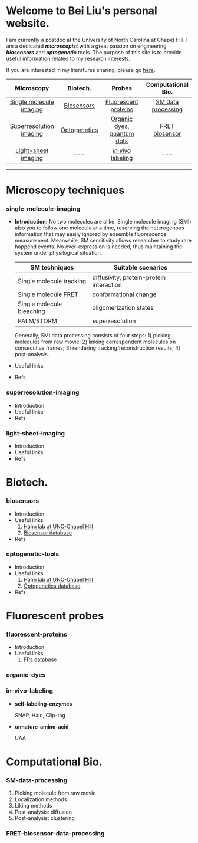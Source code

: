 # Welcome to Bei Liu's personal website.
I am currently a postdoc at the University of North Carolina at Chapel Hill. I am a dedicated ***microscopist*** with a great passion on engineering ***biosensors*** and ***optogenetic*** tools. The purpose of this site is to provide useful information related to my research interests.

If you are interested in my literatures sharing, please go [here](../pages/literatures.md).

| Microscopy  |  Biotech.  | Probes | Computational Bio.
|:------------: |:----------:|:--------:|:-------------------:|
[Single molecule imaging](#single-molecule-imaging) | [Biosensors](#biosensors)   | [Fluorescent proteins](#fluorescent-proteins) | [SM data processing](#SM-data-processing)
[Superresolution imaging](#superresolution-imaging) | [Optogenetics](#optogenetic-tools) | [Organic dyes, quantum dots](#organic-dyes) | [FRET biosensor](#FRET-biosensor-data-processing)
[Light-sheet imaging](#light-sheet-imaging)         | --- | [*in vivo* labeling](#in-vivo-labeling) | ---
   

----------
# Microscopy techniques
### single-molecule-imaging
- **Introduction:** No two molecules are alike. Single molecule imaging (SMI) also you to follow one molecule at a time, reserving the heterogenous information that may easily ignored by ensemble fluorescence measurement. Meanwhile, SM sensitivity allows researcher to study rare happend events. No over-expression is needed, thus maintaining the system under physilogical situation.
  
  SM techniques             | Suitable scenarios
  --------------------------| ------------------
  Single molecule tracking  | diffusivity, protein-protein interaction
  Single molecule FRET      | conformational change
  Single molecule bleaching | oligomerization states
  PALM/STORM                | superresolution

  Generally, SMI data processing consists of four steps: 1) picking molecules from raw movie; 2) linking correspondent molecules on consecutive frames; 3) rendering tracking/reconstruction results; 4) post-analysis.

- Useful links
- Refs
### superresolution-imaging
- Introduction
- Useful links
- Refs
### light-sheet-imaging
- Introduction
- Useful links
- Refs

# Biotech.
### biosensors
- Introduction
- Useful links
  1. [Hahn lab at UNC-Chapel Hill](http://www.hahnlab.com/)
  2. [Biosensor database](https://biosensordb.ucsd.edu/index.php)
- Refs
### optogenetic-tools
- Introduction
- Useful links
  1. [Hahn lab at UNC-Chapel Hill](http://www.hahnlab.com/)
  2. [Optogenetics database](https://www.optobase.org/)
- Refs 
# Fluorescent probes
### fluorescent-proteins
- Introduction
- Useful links
    1. [FPs database](https://www.fpbase.org/)
### organic-dyes

### in-vivo-labeling
- **self-labeling-enzymes**
  
  SNAP, Halo, Clip-tag

- **unnature-amino-acid**
  
  UAA
# Computational Bio.
### SM-data-processing
1. Picking molecule from raw movie
2. Localization methods
3. Liking methods
4. Post-analysis: diffusion 
5. Post-analysis: clustering
### FRET-biosensor-data-processing